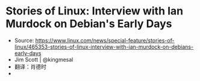 # Stories of Linux: Interview with Ian Murdock on Debian's Early Days

* Source: https://www.linux.com/news/special-feature/stories-of-linux/465353-stories-of-linux-interview-with-ian-murdock-on-debians-early-days
*  Jim Scott |	@kingmesal
*  翻译：肖德时
*  




